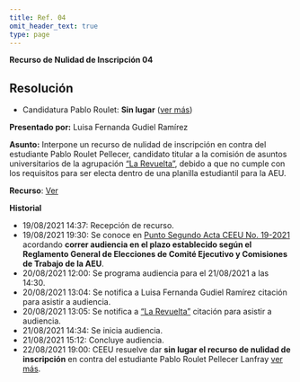 ```yaml
---
title: Ref. 04
omit_header_text: true
type: page
---
```


**Recurso de Nulidad de Inscripción 04**

## Resolución

* Candidatura Pablo Roulet: **Sin lugar** ([ver más](https://drive.google.com/file/d/1W8_NpuoWVD8W0kTVfXg_1dize-Qt-qfX/view?usp=sharing))

**Presentado por:** Luisa Fernanda Gudiel Ramírez

**Asunto:** Interpone un recurso de nulidad de inscripción en contra del estudiante Pablo Roulet Pellecer, candidato titular a la comisión de asuntos universitarios de la agrupación [“La Revuelta”](/agrupaciones/la-revuelta), debido a que no cumple con los requisitos para ser electa dentro de una planilla estudiantil para la AEU.

**Recurso**: [Ver](https://drive.google.com/drive/folders/1-avjx3ibilXE6WRH5AEefnzQAJ0znXJK?usp=sharing)

**Historial**

* 19/08/2021 14:37: Recepción de recurso.
* 19/08/2021 19:30: Se conoce en [Punto Segundo Acta CEEU No. 19-2021](/actas/19/) acordando **correr audiencia en el plazo establecido según el Reglamento General de Elecciones de Comité Ejecutivo y Comisiones de Trabajo de la AEU**.
* 20/08/2021 12:00: Se programa audiencia para el 21/08/2021 a las 14:30.
* 20/08/2021 13:04: Se notifica a Luisa Fernanda Gudiel Ramírez citación para asistir a audiencia.
* 20/08/2021 13:05: Se notifica a [“La Revuelta”](/agrupaciones/la-revuelta) citación para asistir a audiencia.
* 21/08/2021 14:34: Se inicia audiencia.
* 21/08/2021 15:12: Concluye audiencia.
* 22/08/2021 19:00: CEEU resuelve dar **sin lugar el recurso de nulidad de inscripción** en contra del estudiante Pablo Roulet Pellecer Lanfray [ver más](https://drive.google.com/file/d/1W8_NpuoWVD8W0kTVfXg_1dize-Qt-qfX/view?usp=sharing).